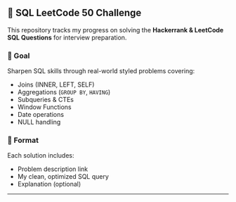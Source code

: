 
## 🧠 SQL LeetCode 50 Challenge

This repository tracks my progress on solving the **Hackerrank & LeetCode SQL Questions** for interview preparation.

### 🚀 Goal

Sharpen SQL skills through real-world styled problems covering:

* Joins (INNER, LEFT, SELF)
* Aggregations (`GROUP BY`, `HAVING`)
* Subqueries & CTEs
* Window Functions
* Date operations
* NULL handling

### 📌 Format

Each solution includes:

* Problem description link
* My clean, optimized SQL query
* Explanation (optional)

---

